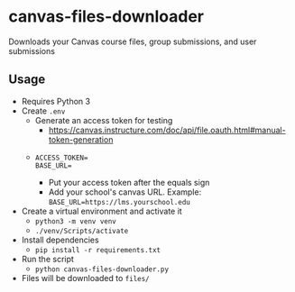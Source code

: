 # canvas-files-downloader

Downloads your Canvas course files, group submissions, and user submissions

## Usage

* Requires Python 3
* Create `.env`
  * Generate an access token for testing
    * https://canvas.instructure.com/doc/api/file.oauth.html#manual-token-generation
  * ```
    ACCESS_TOKEN=
    BASE_URL=
    ```
    * Put your access token after the equals sign
    * Add your school's canvas URL. Example: `BASE_URL=https://lms.yourschool.edu`
* Create a virtual environment and activate it
  * `python3 -m venv venv`
  * `./venv/Scripts/activate`
* Install dependencies
  * `pip install -r requirements.txt`
* Run the script
  * `python canvas-files-downloader.py`
* Files will be downloaded to `files/`
